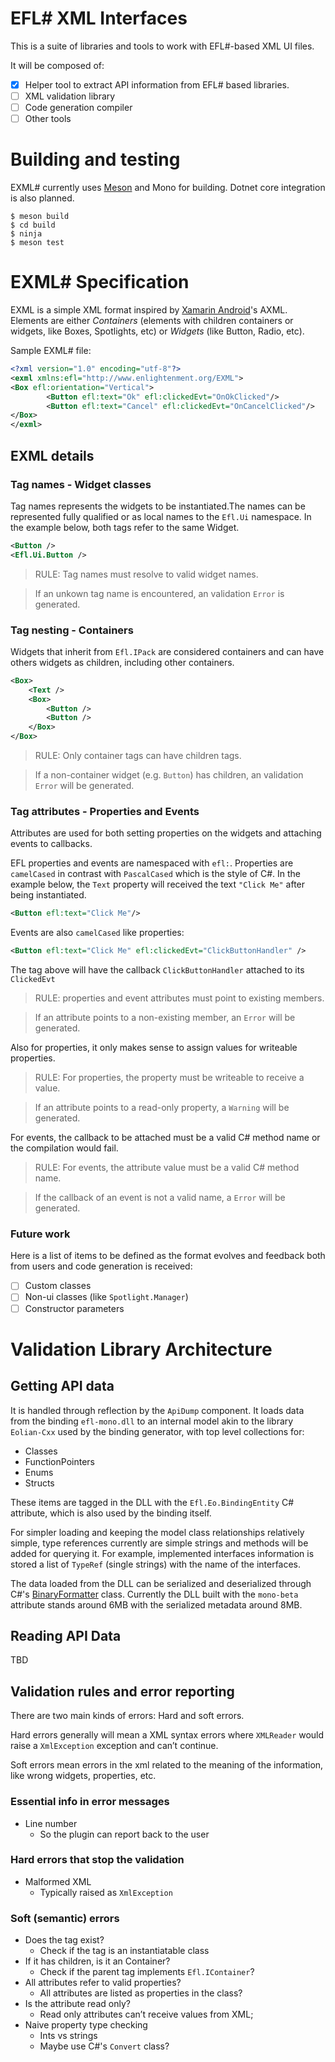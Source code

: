 # EFL# XML Interfaces

This is a suite of libraries and tools to work with EFL#-based XML UI files.

It will be composed of:

- [x] Helper tool to extract API information from EFL# based libraries.
- [ ] XML validation library
- [ ] Code generation compiler
- [ ] Other tools

# Building and testing

EXML# currently uses [Meson](https://mesonbuild.com/) and Mono for building. Dotnet core integration is also planned.

```
$ meson build
$ cd build
$ ninja
$ meson test
```

# EXML# Specification

EXML is a simple XML format inspired by
[Xamarin Android](https://docs.microsoft.com/en-us/xamarin/android/)'s AXML.
Elements are either _Containers_ (elements with children containers or
widgets, like Boxes, Spotlights, etc) or _Widgets_ (like Button, Radio, etc).

Sample EXML# file:

```xml
<?xml version="1.0" encoding="utf-8"?>
<exml xmlns:efl="http://www.enlightenment.org/EXML">
<Box efl:orientation="Vertical">
        <Button efl:text="Ok" efl:clickedEvt="OnOkClicked"/>
        <Button efl:text="Cancel" efl:clickedEvt="OnCancelClicked"/>
</Box>
</exml>
```

## EXML details

### Tag names - Widget classes

Tag names represents the widgets to be instantiated.The names can be represented
fully qualified or as local names to the `Efl.Ui` namespace. In the example
below, both tags refer to the same Widget.

```xml
<Button />
<Efl.Ui.Button />
```

> RULE: Tag names must resolve to valid widget names.

> If an unkown tag name is encountered, an validation `Error` is generated.

### Tag nesting - Containers

Widgets that inherit from `Efl.IPack` are considered containers and can have
others widgets as children, including other containers.

```xml
<Box>
    <Text />
    <Box>
        <Button />
        <Button />
    </Box>
</Box>
```

> RULE: Only container tags can have children tags.

> If a non-container widget (e.g. `Button`) has children, an validation `Error`
> will be generated.

### Tag attributes - Properties and Events

Attributes are used for both setting properties on the widgets and attaching
events to callbacks.

EFL properties and events are namespaced with `efl:`. Properties are
`camelCased` in contrast with `PascalCased` which is the style of C#. In the
example below, the `Text` property will received the text `"Click Me"` after
being instantiated.

```xml
<Button efl:text="Click Me"/>
```

Events are also `camelCased` like properties:

```xml
<Button efl:text="Click Me" efl:clickedEvt="ClickButtonHandler" />
```

The tag above will have the callback `ClickButtonHandler` attached to its
`ClickedEvt`

> RULE: properties and event attributes must point to existing members.

> If an attribute points to a non-existing member, an `Error` will be generated.

Also for properties, it only makes sense to assign values for writeable
properties.

> RULE: For properties, the property must be writeable to receive a value.

> If an attribute points to a read-only property, a `Warning` will be generated.

For events, the callback to be attached must be a valid C# method name or the
compilation would fail.

> RULE: For events, the attribute value must be a valid C# method name.

> If the callback of an event is not a valid name, a `Error` will be generated.

### Future work

Here is a list of items to be defined as the format evolves and feedback both
from users and code generation is received:

- [ ] Custom classes
- [ ] Non-ui classes (like `Spotlight.Manager`)
- [ ] Constructor parameters

# Validation Library Architecture

## Getting API data

It is handled through reflection by the `ApiDump` component. It loads
data from the binding `efl-mono.dll` to an internal model akin to
the library `Eolian-Cxx` used by the binding generator,
with top level collections for:

* Classes
* FunctionPointers
* Enums
* Structs

These items are tagged in the DLL with the `Efl.Eo.BindingEntity` C\#
attribute, which is also used by the binding itself.

For simpler loading and keeping the model class relationships relatively
simple, type references currently are simple strings and methods will be
added for querying it. For example, implemented interfaces information
is stored a list of `TypeRef` (single strings) with the name of the
interfaces.

The data loaded from the DLL can be serialized and deserialized through
C\#'s
[BinaryFormatter](https://docs.microsoft.com/en-us/dotnet/api/system.runtime.serialization.formatters.binary.binaryformatter?view=netframework-4.8)
class. Currently the DLL built with the `mono-beta` attribute stands
around 6MB with the serialized metadata around 8MB.

## Reading API Data

TBD

## Validation rules and error reporting

There are two main kinds of errors: Hard and soft errors.

Hard errors generally will mean a XML syntax errors where `XMLReader`
would raise a `XmlException` exception and can’t continue.

Soft errors mean errors in the xml related to the meaning of the
information, like wrong widgets, properties, etc.

### Essential info in error messages

* Line number
    * So the plugin can report back to the user

### Hard errors that stop the validation

* Malformed XML
    * Typically raised as `XmlException`

### Soft (semantic) errors

* Does the tag exist?
    * Check if the tag is an instantiatable class
* If it has children, is it an Container?
    * Check if the parent tag implements `Efl.IContainer`?
* All attributes refer to valid properties?
    * All attributes are listed as properties in the class?
* Is the attribute read only?
    * Read only attributes can’t receive values from XML;
* Naive property type checking
    * Ints vs strings
    * Maybe use C\#'s `Convert` class?
